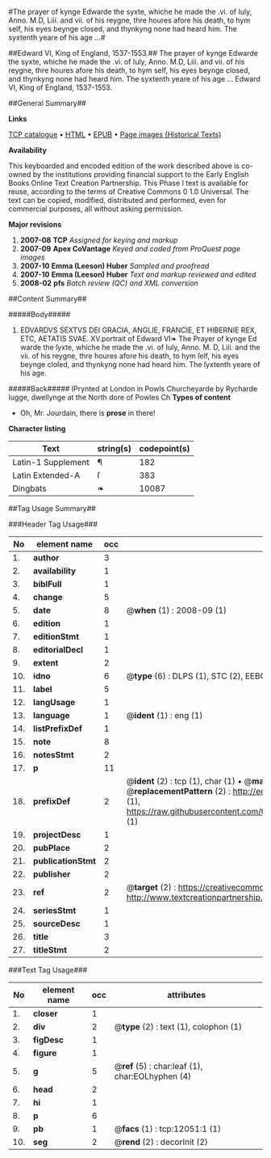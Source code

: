 #The prayer of kynge Edwarde the syxte, whiche he made the .vi. of Iuly, Anno. M.D, Liii. and vii. of his reygne, thre houres afore his death, to hym self, his eyes beynge closed, and thynkyng none had heard him. The syxtenth yeare of his age ...#

##Edward VI, King of England, 1537-1553.##
The prayer of kynge Edwarde the syxte, whiche he made the .vi. of Iuly, Anno. M.D, Liii. and vii. of his reygne, thre houres afore his death, to hym self, his eyes beynge closed, and thynkyng none had heard him. The syxtenth yeare of his age ...
Edward VI, King of England, 1537-1553.

##General Summary##

**Links**

[TCP catalogue](http://www.ota.ox.ac.uk/tcp/)  • 
[HTML](http://tei.it.ox.ac.uk/tcp/Texts-HTML/free/A21/A21152.html)  • 
[EPUB](http://tei.it.ox.ac.uk/tcp/Texts-EPUB/free/A21/A21152.epub) • 
[Page images (Historical Texts)](https://data.historicaltexts.jisc.ac.uk/view?pubId=eebo-99847044e&pageId=eebo-99847044e-12051-1)

**Availability**

This keyboarded and encoded edition of the
	       work described above is co-owned by the institutions
	       providing financial support to the Early English Books
	       Online Text Creation Partnership. This Phase I text is
	       available for reuse, according to the terms of Creative
	       Commons 0 1.0 Universal. The text can be copied,
	       modified, distributed and performed, even for
	       commercial purposes, all without asking permission.

**Major revisions**

1. __2007-08__ __TCP__ *Assigned for keying and markup*
1. __2007-09__ __Apex CoVantage__ *Keyed and coded from ProQuest page images*
1. __2007-10__ __Emma (Leeson) Huber__ *Sampled and proofread*
1. __2007-10__ __Emma (Leeson) Huber__ *Text and markup reviewed and edited*
1. __2008-02__ __pfs__ *Batch review (QC) and XML conversion*

##Content Summary##

#####Body#####

1. EDVARDVS SEXTVS DEI GRACIA, ANGLIE, FRANCIE, ET HIBERNIE REX, ETC, AETATIS SVAE. XV.portrait of Edward VI❧ The Prayer of kynge Ed warde the ſyxte, whiche he made the .vi. of Iuly, Anno. M. D, Liii. and the vii. of his reygne, thre houres afore his death, to hym ſelf, his eyes beynge cloſed, and thynkyng none had heard him. The ſyxtenth yeare of his age.

#####Back#####
IPrynted at London in Powls Churcheyarde by Rycharde Iugge, dwellynge at the North dore of Powles Ch
**Types of content**

  * Oh, Mr. Jourdain, there is **prose** in there!

**Character listing**


|Text|string(s)|codepoint(s)|
|---|---|---|
|Latin-1 Supplement|¶|182|
|Latin Extended-A|ſ|383|
|Dingbats|❧|10087|

##Tag Usage Summary##

###Header Tag Usage###

|No|element name|occ|attributes|
|---|---|---|---|
|1.|__author__|3||
|2.|__availability__|1||
|3.|__biblFull__|1||
|4.|__change__|5||
|5.|__date__|8| @__when__ (1) : 2008-09 (1)|
|6.|__edition__|1||
|7.|__editionStmt__|1||
|8.|__editorialDecl__|1||
|9.|__extent__|2||
|10.|__idno__|6| @__type__ (6) : DLPS (1), STC (2), EEBO-CITATION (1), PROQUEST (1), VID (1)|
|11.|__label__|5||
|12.|__langUsage__|1||
|13.|__language__|1| @__ident__ (1) : eng (1)|
|14.|__listPrefixDef__|1||
|15.|__note__|8||
|16.|__notesStmt__|2||
|17.|__p__|11||
|18.|__prefixDef__|2| @__ident__ (2) : tcp (1), char (1)  •  @__matchPattern__ (2) : ([0-9\-]+):([0-9IVX]+) (1), (.+) (1)  •  @__replacementPattern__ (2) : http://eebo.chadwyck.com/downloadtiff?vid=$1&page=$2 (1), https://raw.githubusercontent.com/textcreationpartnership/Texts/master/tcpchars.xml#$1 (1)|
|19.|__projectDesc__|1||
|20.|__pubPlace__|2||
|21.|__publicationStmt__|2||
|22.|__publisher__|2||
|23.|__ref__|2| @__target__ (2) : https://creativecommons.org/publicdomain/zero/1.0/ (1), http://www.textcreationpartnership.org/docs/. (1)|
|24.|__seriesStmt__|1||
|25.|__sourceDesc__|1||
|26.|__title__|3||
|27.|__titleStmt__|2||


###Text Tag Usage###

|No|element name|occ|attributes|
|---|---|---|---|
|1.|__closer__|1||
|2.|__div__|2| @__type__ (2) : text (1), colophon (1)|
|3.|__figDesc__|1||
|4.|__figure__|1||
|5.|__g__|5| @__ref__ (5) : char:leaf (1), char:EOLhyphen (4)|
|6.|__head__|2||
|7.|__hi__|1||
|8.|__p__|6||
|9.|__pb__|1| @__facs__ (1) : tcp:12051:1 (1)|
|10.|__seg__|2| @__rend__ (2) : decorInit (2)|
